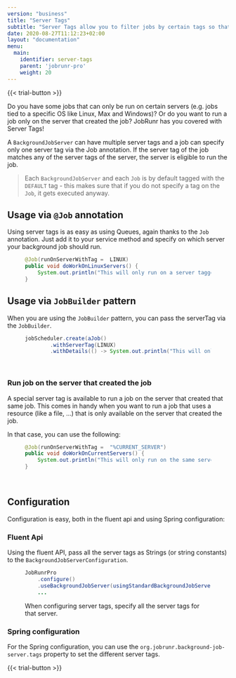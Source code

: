 ```yaml
---
version: "business"
title: "Server Tags"
subtitle: "Server Tags allow you to filter jobs by certain tags so that they are only run on specific servers."
date: 2020-08-27T11:12:23+02:00
layout: "documentation"
menu: 
  main: 
    identifier: server-tags
    parent: 'jobrunr-pro'
    weight: 20
---
```

{{< trial-button >}}

Do you have some jobs that can only be run on certain servers (e.g. jobs tied to a specific OS like Linux, Max and Windows)? Or do you want to run a job only on the server that created the job? JobRunr has you covered with Server Tags!

A `BackgroundJobServer` can have multiple server tags and a job can specify only one server tag via the Job annotation. If the server tag of the job matches any of the server tags of the server, the server is eligible to run the job.

> Each `BackgroundJobServer` and each `Job` is by default tagged with the `DEFAULT` tag - this makes sure that if you do not specify a tag on the `Job`, it gets executed anyway.

## Usage via `@Job` annotation
Using server tags is as easy as using Queues, again thanks to the `Job` annotation. Just add it to your service method and specify on which server your background job should run.
<figure>

```java
@Job(runOnServerWithTag =  LINUX)
public void doWorkOnLinuxServers() {
    System.out.println("This will only run on a server tagged with LINUX");
}
```
</figure>

## Usage via `JobBuilder` pattern
When you are using the `JobBuilder` pattern, you can pass the serverTag via the `JobBuilder`.
<figure>

```java
jobScheduler.create(aJob()
        .withServerTag(LINUX)
        .withDetails(() -> System.out.println("This will only run on a server tagged with LINUX"));
```
</figure>
<br>

### Run job on the server that created the job
A special server tag is available to run a job on the server that created that same job. This comes in handy when you want to run a job that uses a resource (like a file, ...) that is only available on the server that created the job.

In that case, you can use the following:
<figure>

```java
@Job(runOnServerWithTag =  "%CURRENT_SERVER")
public void doWorkOnCurrentServers() {
    System.out.println("This will only run on the same server as where the job was enqueued or scheduled.");
}
```
</figure>
<br>

## Configuration
Configuration is easy, both in the fluent api and using Spring configuration:

### Fluent Api
Using the fluent API, pass all the server tags as Strings (or string constants) to the `BackgroundJobServerConfiguration`.

<figure>

```java
JobRunrPro
    .configure()
    .useBackgroundJobServer(usingStandardBackgroundJobServerConfiguration().andTags(LINUX, MACOS))
    ...
```
<figcaption>When configuring server tags, specify all the server tags for that server.</figcaption>
</figure>

### Spring configuration
For the Spring configuration, you can use the `org.jobrunr.background-job-server.tags` property to set the different server tags.

{{< trial-button >}}